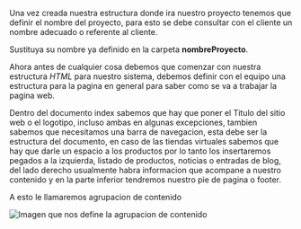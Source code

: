 Una vez creada nuestra estructura donde ira nuestro proyecto tenemos que definir el nombre del proyecto, para esto se debe consultar con el cliente un nombre adecuado o referente al cliente.

Sustituya su nombre ya definido en la carpeta **nombreProyecto**.

Ahora antes de cualquier cosa debemos que comenzar con nuestra estructura *HTML* para nuestro sistema, debemos definir con el equipo una estructura para la pagina en general para saber como se va a trabajar la pagina web.


Dentro del documento index sabemos que hay que poner el Titulo del sitio web o el logotipo, incluso ambas en algunas excepciones, tambien sabemos que necesitamos una barra de navegacion, esta debe ser la estructura del documento, en caso de las tiendas virtuales sabemos que hay que darle un espacio a los productos por lo tanto los insertaremos pegados a la izquierda, listado de productos, noticias o entradas de blog, del lado derecho usualmente habra informacion que acompane a nuestro contenido y en la parte inferior tendremos nuestro pie de pagina o footer.

A esto le llamaremos agrupacion de contenido

![Imagen que nos define la agrupacion de contenido](/imagenes/OrganizacionArchivos/indexHTML.png)